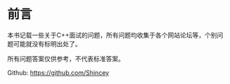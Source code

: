 # 前言

本书记载一些关于C++面试的问题，所有问题均收集于各个网站论坛等，个别问题可能就没有标明出处了。

所有问题答案仅供参考，不代表标准答案。

Github: https://github.com/Shincey
